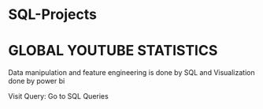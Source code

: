 # SQL-Projects

# GLOBAL YOUTUBE STATISTICS

Data manipulation and feature engineering is done by SQL and Visualization done by power bi


Visit Query: Go to SQL Queries
